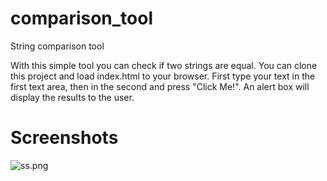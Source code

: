 # comparison_tool
String comparison tool

With this simple tool you can check if two strings are equal. You can clone this project and load index.html to your browser. First type your text in the first text area, then in the second and press "Click Me!". An alert box will display the results to the user.

Screenshots
================
![ss.png](https://github.com/myapos/comparison_tool/tree/master/images/ss.png)
